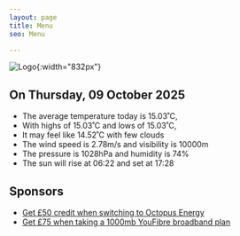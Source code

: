 ```yaml
---
layout: page
title: Menu
seo: Menu

---
```


![Logo](/images/logo.jpg){:width="832px"}

<!-- weather_marker starts -->
## On Thursday, 09 October 2025

- The average temperature today is 15.03˚C,
- With highs of 15.03˚C and lows of 15.03˚C,
- It may feel like 14.52˚C with few clouds
- The wind speed is 2.78m/s and visibility is 10000m
- The pressure is 1028hPa and humidity is 74%
- The sun will rise at 06:22 and set at 17:28

<!-- weather_marker ends -->

## Sponsors

- [Get £50 credit when switching to Octopus Energy](https://bit.ly/3oD1nnS)
- [Get £75 when taking a 1000mb YouFibre broadband plan](https://aklam.io/91zWhU?)
